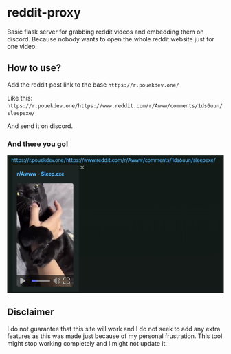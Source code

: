 # reddit-proxy

Basic flask server for grabbing reddit videos and embedding them on discord. Because nobody wants to open the whole reddit website just for one video.

## How to use?

Add the reddit post link to the base ```https://r.pouekdev.one/```

Like this: ```https://r.pouekdev.one/https://www.reddit.com/r/Awww/comments/1ds6uun/sleepexe/```

And send it on discord.

### And there you go!

![discord](discord.png)

## Disclaimer

I do not guarantee that this site will work and I do not seek to add any extra features as this was made just because of my personal frustration. This tool might stop working completely and I might not update it.
